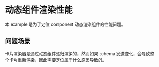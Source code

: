 # 动态组件渲染性能

本 example 是为了定位 component 动态渲染组件的性能问题。

## 问题场景

卡片渲染器是通过动态组件递归渲染的，然而如果 schema 发送变化，会导致整个卡片重新渲染，因此需要定位属于什么原因导致的。